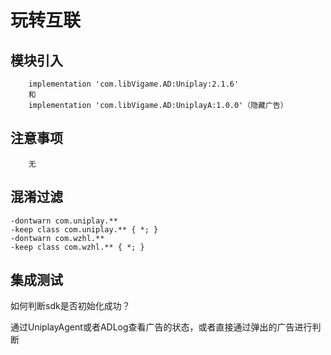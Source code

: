 # 玩转互联

## 模块引入

```text
    implementation 'com.libVigame.AD:Uniplay:2.1.6'
    和
    implementation 'com.libVigame.AD:UniplayA:1.0.0'（隐藏广告）
```

## 注意事项

```text
    无
```

## 混淆过滤

```text
-dontwarn com.uniplay.**
-keep class com.uniplay.** { *; }
-dontwarn com.wzhl.**
-keep class com.wzhl.** { *; }
```

## 集成测试

如何判断sdk是否初始化成功？

通过UniplayAgent或者ADLog查看广告的状态，或者直接通过弹出的广告进行判断

